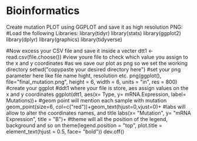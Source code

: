 # Bioinformatics
Create mutation PLOT using GGPLOT and save it as high resolution PNG:
#Load the following Libraries:
library(tidyr)
library(stats)
library(ggplot2)
library(dplyr)
library(graphics)
library(tidyverse)

#Now excess your CSV file and save it inside a vecter
dtt1 <- read.csv(file.choose())
#view youre file to check which value you assign to the x and y coordinates 
#as we save our plot as png so we set the working directory 
setwd("copypaste your desired directory here")
#set your png parameter here like file name hight, resolution etc. 
png(ggplot(), file="final_mutation.png", height = 6, width = 6, units = "in", res = 800)
#create your ggplot
#ddt1 where your file is store, aes assign values on the x and y coordinates 
ggplot(dtt1, aes(x= Type, y= mRNA.Expression, label= Mutations))+
#geom point will mention each sample with mutation
  geom_point(size=6, col=c("red"))+geom_text(hjust=0,vjust=0)+
#labs will allow to alter the coordinates names, and title 
  labs(x= "Mutation", y= "mRNA Expression", title = "B")+
#theme will all the position of the legend, background and so on 
  theme(legend.position = "top", plot.title = element_text(hjust = 0.5, face= "bold"))
  dev.off()
